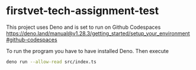 # firstvet-tech-assignment-test

This project uses Deno and is set to run on Github Codespaces https://deno.land/manual@v1.28.3/getting_started/setup_your_environment#github-codespaces

To run the program you have to have installed Deno. Then execute 
```bash
deno run --allow-read src/index.ts 
```
